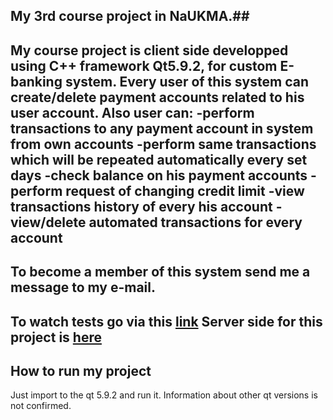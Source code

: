 ## My 3rd course project in NaUKMA.##
My course project is client side developped using C++ framework Qt5.9.2, for custom E-banking system.
Every user of this system can create/delete payment accounts related to his user account.
Also user can:
  -perform transactions to any payment account in system from own accounts
  -perform same transactions which will be repeated automatically every set days
  -check balance on his payment accounts
  -perform request of changing credit limit
  -view transactions history of every his account
  -view/delete automated transactions for every account
---
To become a member of this system send me a message to my e-mail.
---
To watch tests go via this [link](https://docs.google.com/presentation/d/1BASkodM9segI28g-iI9kAxr4Bdx6i_3OwgIYqm8ETYY/edit?usp=sharing)
Server side for this project is [here](https://github.com/ColdBread/kursova-serv)
---
## How to run my project ##
Just import to the qt 5.9.2 and run it. 
Information about other qt versions is not confirmed.  

